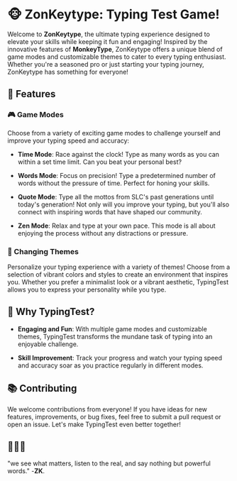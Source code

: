 # 🐵 ZonKeytype: Typing Test Game!

Welcome to **ZonKeytype**, the ultimate typing experience designed to elevate your skills while keeping it fun and engaging! 
Inspired by the innovative features of **MonkeyType**, 
ZonKeytype offers a unique blend of game modes and customizable themes to cater to every typing enthusiast. 
Whether you're a seasoned pro or just starting your typing journey, ZonKeytype has something for everyone!

## 🚀 Features

### 🎮 Game Modes
Choose from a variety of exciting game modes to challenge yourself and improve your typing speed and accuracy:

- **Time Mode**: Race against the clock! Type as many words as you can within a set time limit. Can you beat your personal best?
  
- **Words Mode**: Focus on precision! Type a predetermined number of words without the pressure of time. Perfect for honing your skills.
  
- **Quote Mode**: Type all the mottos from SLC's past generations until today's generation! Not only will you improve your typing,
but you'll also connect with inspiring words that have shaped our community.
  
- **Zen Mode**: Relax and type at your own pace. This mode is all about enjoying the process without any distractions or pressure.

### 🎨 Changing Themes
Personalize your typing experience with a variety of themes! Choose from a selection of vibrant colors and styles to create an environment that inspires you. Whether you prefer a minimalist look or a vibrant aesthetic, TypingTest allows you to express your personality while you type.

## 🌟 Why TypingTest?

- **Engaging and Fun**: With multiple game modes and customizable themes, TypingTest transforms the mundane task of typing into an enjoyable challenge.
  
- **Skill Improvement**: Track your progress and watch your typing speed and accuracy soar as you practice regularly in different modes.
  
## 📚 Contributing
We welcome contributions from everyone! If you have ideas for new features, improvements, or bug fixes, feel free to submit a pull request or open an issue. Let's make TypingTest even better together!

## 🙈🙉🙊
"we see what matters, listen to the real, and say nothing but powerful words." -**ZK**.
